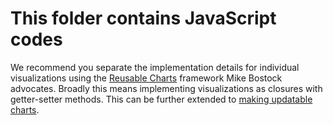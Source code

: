 # This folder contains JavaScript codes

We recommend you separate the implementation details for individual visualizations using the [Reusable Charts](https://bost.ocks.org/mike/chart/) framework Mike Bostock advocates.
Broadly this means implementing visualizations as closures with getter-setter methods.
This can be further extended to [making updatable charts](https://www.toptal.com/d3-js/towards-reusable-d3-js-charts).